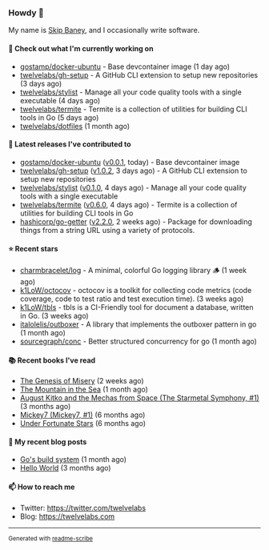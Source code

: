 ### Howdy 👋

My name is [Skip Baney](https://twelvelabs.com), and I occasionally write software.

#### 👷 Check out what I'm currently working on

- [gostamp/docker-ubuntu](https://github.com/gostamp/docker-ubuntu) - Base devcontainer image (1 day ago)
- [twelvelabs/gh-setup](https://github.com/twelvelabs/gh-setup) - A GitHub CLI extension to setup new repositories (3 days ago)
- [twelvelabs/stylist](https://github.com/twelvelabs/stylist) - Manage all your code quality tools with a single executable (4 days ago)
- [twelvelabs/termite](https://github.com/twelvelabs/termite) - Termite is a collection of utilities for building CLI tools in Go (5 days ago)
- [twelvelabs/dotfiles](https://github.com/twelvelabs/dotfiles) (1 month ago)

#### 🔭 Latest releases I've contributed to

- [gostamp/docker-ubuntu](https://github.com/gostamp/docker-ubuntu) ([v0.0.1](https://github.com/gostamp/docker-ubuntu/releases/tag/v0.0.1), today) - Base devcontainer image
- [twelvelabs/gh-setup](https://github.com/twelvelabs/gh-setup) ([v1.0.2](https://github.com/twelvelabs/gh-setup/releases/tag/v1.0.2), 3 days ago) - A GitHub CLI extension to setup new repositories
- [twelvelabs/stylist](https://github.com/twelvelabs/stylist) ([v0.1.0](https://github.com/twelvelabs/stylist/releases/tag/v0.1.0), 4 days ago) - Manage all your code quality tools with a single executable
- [twelvelabs/termite](https://github.com/twelvelabs/termite) ([v0.6.0](https://github.com/twelvelabs/termite/releases/tag/v0.6.0), 4 days ago) - Termite is a collection of utilities for building CLI tools in Go
- [hashicorp/go-getter](https://github.com/hashicorp/go-getter) ([v2.2.0](https://github.com/hashicorp/go-getter/releases/tag/v2.2.0), 2 weeks ago) - Package for downloading things from a string URL using a variety of protocols.

#### ⭐ Recent stars

- [charmbracelet/log](https://github.com/charmbracelet/log) - A minimal, colorful Go logging library 🪵 (1 week ago)
- [k1LoW/octocov](https://github.com/k1LoW/octocov) - octocov is a toolkit for collecting code metrics (code coverage, code to test ratio and test execution time). (3 weeks ago)
- [k1LoW/tbls](https://github.com/k1LoW/tbls) - tbls is a CI-Friendly tool for document a database, written in Go. (3 weeks ago)
- [italolelis/outboxer](https://github.com/italolelis/outboxer) - A library that implements the outboxer pattern in go (1 month ago)
- [sourcegraph/conc](https://github.com/sourcegraph/conc) - Better structured concurrency for go (1 month ago)

#### 📚 Recent books I've read

- [The Genesis of Misery](https://www.goodreads.com/review/show/4961676783?utm_medium=api&amp;utm_source=rss) (2 weeks ago)
- [The Mountain in the Sea](https://www.goodreads.com/review/show/5027288300?utm_medium=api&amp;utm_source=rss) (1 month ago)
- [August Kitko and the Mechas from Space (The Starmetal Symphony, #1)](https://www.goodreads.com/review/show/5100246985?utm_medium=api&amp;utm_source=rss) (3 months ago)
- [Mickey7 (Mickey7, #1)](https://www.goodreads.com/review/show/4962790910?utm_medium=api&amp;utm_source=rss) (6 months ago)
- [Under Fortunate Stars](https://www.goodreads.com/review/show/4813809207?utm_medium=api&amp;utm_source=rss) (6 months ago)

#### 📜 My recent blog posts

- [Go&#39;s build system](https://twelvelabs.com/2023/01/02/go-build-system/) (1 month ago)
- [Hello World](https://twelvelabs.com/2022/11/20/hello-world/) (3 months ago)

#### 📫 How to reach me

- Twitter: <https://twitter.com/twelvelabs>
- Blog: <https://twelvelabs.com>

---

<sup>Generated with [readme-scribe](https://github.com/muesli/readme-scribe)</sup>
